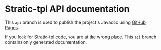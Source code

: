  
# Stratic-tpl API documentation

This `api` branch is used to publish the project's Javadoc using [GitHub Pages](https://pages.github.com/).

If you look for [Stratic-tpl code](https://github.com/laurent-simon/Stratic-tpl/tree/main/), you are at the wrong place. This `api` branch contains only generated documentation.
